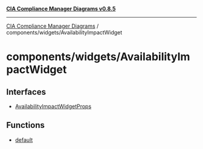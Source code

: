 [**CIA Compliance Manager Diagrams v0.8.5**](../../../README.md)

***

[CIA Compliance Manager Diagrams](../../../modules.md) / components/widgets/AvailabilityImpactWidget

# components/widgets/AvailabilityImpactWidget

## Interfaces

- [AvailabilityImpactWidgetProps](interfaces/AvailabilityImpactWidgetProps.md)

## Functions

- [default](functions/default.md)
